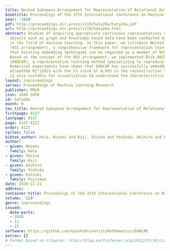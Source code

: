 ```yaml
---
title: Nested Subspace Arrangement for Representation of Relational Data
booktitle: Proceedings of the 37th International Conference on Machine Learning
year: '2020'
pdf: http://proceedings.mlr.press/v119/hata20a/hata20a.pdf
url: http://proceedings.mlr.press/v119/hata20a.html
abstract: Studies of acquiring appropriate continuous representations of a discrete
  objects such as graph and knowledge based data have been conducted by many researches
  in the field of machine learning. In this paper, we introduce Nested SubSpace arrangement
  (NSS arrangement), a comprehensive framework for representation learning. We show
  that existing embedding techniques can be regarded as a member of NSS arrangement.
  Based on the concept of the NSS arrangement, we implemented Disk-ANChor ARrangement
  (DANCAR), a representation learning method specializing to reproduce general graphs.
  Numerical experiments have shown that DANCAR has successfully embedded WordNet in
  ${\mathbb R}^{20}$ with the F1 score of 0.993 in the reconstruction task. DANCAR
  is also suitable for visualization to understand the characteristics of graph.
layout: inproceedings
series: Proceedings of Machine Learning Research
publisher: PMLR
issn: 2640-3498
id: hata20a
month: 0
tex_title: Nested Subspace Arrangement for Representation of Relational Data
firstpage: 4127
lastpage: 4137
page: 4127-4137
order: 4127
cycles: false
bibtex_author: Hata, Nozomi and Kaji, Shizuo and Yoshida, Akihiro and Fujisawa, Katsuki
author:
- given: Nozomi
  family: Hata
- given: Shizuo
  family: Kaji
- given: Akihiro
  family: Yoshida
- given: Katsuki
  family: Fujisawa
date: 2020-11-21
address: 
container-title: Proceedings of the 37th International Conference on Machine Learning
volume: '119'
genre: inproceedings
issued:
  date-parts:
  - 2020
  - 11
  - 21
software: https://github.com/KyushuUniversityMathematics/DANCAR
extras: []
# Format based on citeproc: http://blog.martinfenner.org/2013/07/30/citeproc-yaml-for-bibliographies/
---
```


